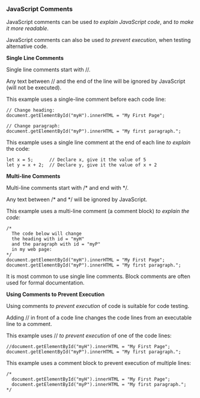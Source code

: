 ### JavaScript Comments

JavaScript comments can be used _to explain JavaScript code_, and _to make it more readable_.

JavaScript comments can also be used _to prevent execution_, when testing alternative code.

__Single Line Comments__

Single line comments start with //.

Any text between // and the end of the line will be ignored by JavaScript (will not be executed).

This example uses a single-line comment before each code line:

    // Change heading:
    document.getElementById("myH").innerHTML = "My First Page";

    // Change paragraph:
    document.getElementById("myP").innerHTML = "My first paragraph.";

This example uses a single line comment at the end of each line _to explain_ the code:

    let x = 5;      // Declare x, give it the value of 5
    let y = x + 2;  // Declare y, give it the value of x + 2 


__Multi-line Comments__

Multi-line comments start with /* and end with */.

Any text between /* and */ will be ignored by JavaScript.

This example uses a multi-line comment (a comment block) _to explain the code:_

    /*
      The code below will change
      the heading with id = "myH"
      and the paragraph with id = "myP"
      in my web page:
    */
    document.getElementById("myH").innerHTML = "My First Page";
    document.getElementById("myP").innerHTML = "My first paragraph.";

It is most common to use single line comments.
Block comments are often used for formal documentation.


__Using Comments to Prevent Execution__

Using comments _to prevent execution_ of code is suitable for code testing.

Adding // in front of a code line changes the code lines from an executable line to a comment.

This example uses // _to prevent execution_ of one of the code lines:

    //document.getElementById("myH").innerHTML = "My First Page";
    document.getElementById("myP").innerHTML = "My first paragraph.";

This example uses a comment block to prevent execution of multiple lines:

    /*
      document.getElementById("myH").innerHTML = "My First Page";
      document.getElementById("myP").innerHTML = "My first paragraph.";
    */